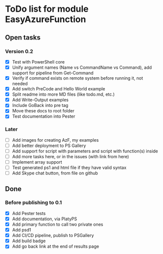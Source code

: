 # ToDo list for module EasyAzureFunction

## Open tasks

### Version 0.2

- [x] Test with PowerShell core
- [x] Unify argument names (Name vs CommandName vs Command), add support for pipeline from Get-Command
- [x] Verify if command exists on remote system before running it, not needed
- [x] Add switch PreCode and Hello World example
- [x] Split readme into more MD files (like todo.md, etc.)
- [x] Add Write-Output examples
- [x] Include GoBack into pre tag
- [x] Move these docs to root folder
- [x] Test documentation into Pester

### Later

- [ ] Add images for creating AzF, my examples
- [ ] Add better deployment to PS Gallery
- [ ] Add support for script with parameters and script with function(s) inside
- [ ] Add more tasks here, or in the issues (with link from here)
- [ ] Implement array support
- [ ] Test generated ps1 and html file if they have valid syntax
- [ ] Add Skype chat button, from file on github

## Done

### Before publishing to 0.1

- [x] Add Pester tests
- [x] Add documentation, via PlatyPS
- [x] Add primary function to call two private ones
- [x] Add psd1
- [x] Add CI/CD pipeline, publish to PSGallery
- [x] Add build badge
- [x] Add go back link at the end of results page
